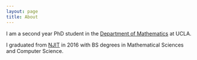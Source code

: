 ```yaml
---
layout: page
title: About
---
```


I am a second year PhD student in the [Department of Mathematics](https://www.math.ucla.edu/) at UCLA.

I graduated from [NJIT](http://www.njit.edu/) in 2016 with BS degrees in Mathematical Sciences and Computer Science.
